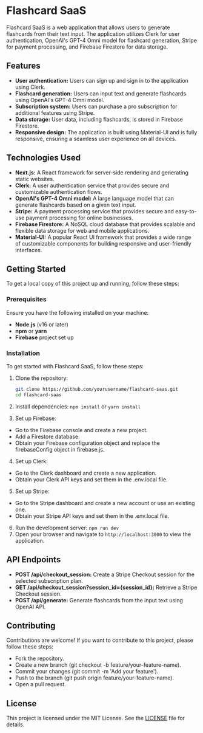 # Flashcard SaaS

Flashcard SaaS is a web application that allows users to generate flashcards from their text input. The application utilizes Clerk for user authentication, OpenAI's GPT-4 Omni model for flashcard generation, Stripe for payment processing, and Firebase Firestore for data storage.

## Features

- **User authentication:** Users can sign up and sign in to the application using Clerk.
- **Flashcard generation:** Users can input text and generate flashcards using OpenAI's GPT-4 Omni model.
- **Subscription system:** Users can purchase a pro subscription for additional features using Stripe.
- **Data storage:** User data, including flashcards, is stored in Firebase Firestore.
- **Responsive design:** The application is built using Material-UI and is fully responsive, ensuring a seamless user experience on all devices.

## Technologies Used

- **Next.js:** A React framework for server-side rendering and generating static websites.
- **Clerk:** A user authentication service that provides secure and customizable authentication flows.
- **OpenAI's GPT-4 Omni model:** A large language model that can generate flashcards based on a given text input.
- **Stripe:** A payment processing service that provides secure and easy-to-use payment processing for online businesses.
- **Firebase Firestore:** A NoSQL cloud database that provides scalable and flexible data storage for web and mobile applications.
- **Material-UI:** A popular React UI framework that provides a wide range of customizable components for building responsive and user-friendly interfaces.

## Getting Started

To get a local copy of this project up and running, follow these steps:

### Prerequisites

Ensure you have the following installed on your machine:

- **Node.js** (v16 or later)
- **npm** or **yarn**
- **Firebase** project set up

### Installation

To get started with Flashcard SaaS, follow these steps:

1. Clone the repository:

   ```bash
   git clone https://github.com/yourusername/flashcard-saas.git
   cd flashcard-saas
   
2. Install dependencies: `npm install` or `yarn install`
3. Set up Firebase:
- Go to the Firebase console and create a new project.
- Add a Firestore database.
- Obtain your Firebase configuration object and replace the firebaseConfig object in firebase.js.
4. Set up Clerk:
- Go to the Clerk dashboard and create a new application.
- Obtain your Clerk API keys and set them in the .env.local file.
5. Set up Stripe:
- Go to the Stripe dashboard and create a new account or use an existing one.
- Obtain your Stripe API keys and set them in the .env.local file.
6. Run the development server: `npm run dev`
7. Open your browser and navigate to `http://localhost:3000` to view the application.

## API Endpoints
- **POST /api/checkout_session:** Create a Stripe Checkout session for the selected subscription plan.
- **GET /api/checkout_session?session_id={session_id}:** Retrieve a Stripe Checkout session.
- **POST /api/generate:** Generate flashcards from the input text using OpenAI API.

## Contributing

Contributions are welcome! If you want to contribute to this project, please follow these steps:

- Fork the repository.
- Create a new branch (git checkout -b feature/your-feature-name).
- Commit your changes (git commit -m 'Add your feature').
- Push to the branch (git push origin feature/your-feature-name).
- Open a pull request.

## License

This project is licensed under the MIT License. See the [LICENSE](LICENSE) file for details.
